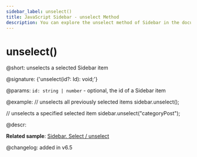```yaml
---
sidebar_label: unselect()
title: JavaScript Sidebar - unselect Method 
description: You can explore the unselect method of Sidebar in the documentation of the DHTMLX JavaScript UI library. Browse developer guides and API reference, try out code examples and live demos, and download a free 30-day evaluation version of DHTMLX Suite 7.
---
```


# unselect()

@short: unselects a selected Sidebar item

@signature: {'unselect(id?: Id): void;'}

@params:
`id: string | number` - optional, the id of a Sidebar item

@example:
// unselects all previously selected items
sidebar.unselect();

// unselects a specified selected item
sidebar.unselect("categoryPost");

@descr:

**Related sample**: [Sidebar. Select / unselect](https://snippet.dhtmlx.com/3odod5v1)

@changelog: added in v6.5

[comment]: # (@relatedapi: sidebar/api/sidebar_getselected_method.md sidebar/api/sidebar_isselected_method.md sidebar/api/sidebar_select_method.md)

[comment]: # (@related: sidebar/work_with_sidebar.md#selectingunselecting-an-item)
